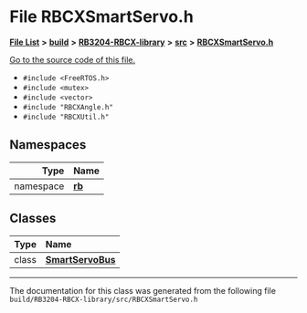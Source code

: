 
# File RBCXSmartServo.h


[**File List**](files.md) **>** [**build**](dir_4fef79e7177ba769987a8da36c892c5f.md) **>** [**RB3204-RBCX-library**](dir_6e2f6bf38ad600996f360c484704d30b.md) **>** [**src**](dir_2fb57cfb6554052417264f60890e0af6.md) **>** [**RBCXSmartServo.h**](RBCXSmartServo_8h.md)

[Go to the source code of this file.](RBCXSmartServo_8h_source.md)



* `#include <FreeRTOS.h>`
* `#include <mutex>`
* `#include <vector>`
* `#include "RBCXAngle.h"`
* `#include "RBCXUtil.h"`









## Namespaces

| Type | Name |
| ---: | :--- |
| namespace | [**rb**](namespacerb.md) <br> |

## Classes

| Type | Name |
| ---: | :--- |
| class | [**SmartServoBus**](classrb_1_1SmartServoBus.md) <br> |














------------------------------
The documentation for this class was generated from the following file `build/RB3204-RBCX-library/src/RBCXSmartServo.h`